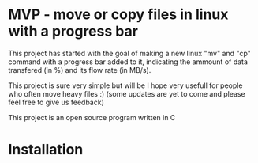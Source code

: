# MVP - move or copy files in linux with a progress bar

This project has started with the goal of making a new linux "mv" and "cp" command with a progress bar added to it, 
indicating the ammount of data transfered (in %) and its flow rate (in MB/s).

This project is sure very simple but will be I hope very usefull for people who often move heavy files :) 
(some updates are yet to come and please feel free to give us feedback)

This project is an open source program written in C

# Installation
